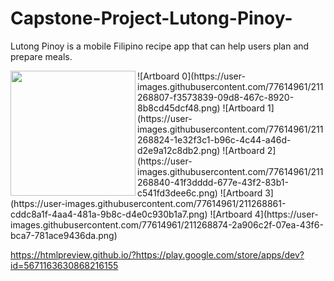 # Capstone-Project-Lutong-Pinoy-
Lutong Pinoy is a mobile Filipino recipe app that can help users plan and prepare meals.

<img align="left" width="200" src="https://user-images.githubusercontent.com/77614961/211268807-f3573839-09d8-467c-8920-8b8cd45dcf48.png">
![Artboard 0](https://user-images.githubusercontent.com/77614961/211268807-f3573839-09d8-467c-8920-8b8cd45dcf48.png)
![Artboard 1](https://user-images.githubusercontent.com/77614961/211268824-1e32f3c1-b96c-4c44-a46d-d2e9a12c8db2.png)
![Artboard 2](https://user-images.githubusercontent.com/77614961/211268840-41f3dddd-677e-43f2-83b1-c541fd3dee6c.png)
![Artboard 3](https://user-images.githubusercontent.com/77614961/211268861-cddc8a1f-4aa4-481a-9b8c-d4e0c930b1a7.png)
![Artboard 4](https://user-images.githubusercontent.com/77614961/211268874-2a906c2f-07ea-43f6-bca7-781ace9436da.png)

https://htmlpreview.github.io/?https://play.google.com/store/apps/dev?id=5671163630868216155
